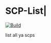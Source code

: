 # SCP-List|
[![Build](https://github.com/NutInc/SCP-List/actions/workflows/dotnet.yml/badge.svg?branch=master)](https://github.com/NutInc/SCP-List/actions/workflows/dotnet.yml)

list all ya scps
